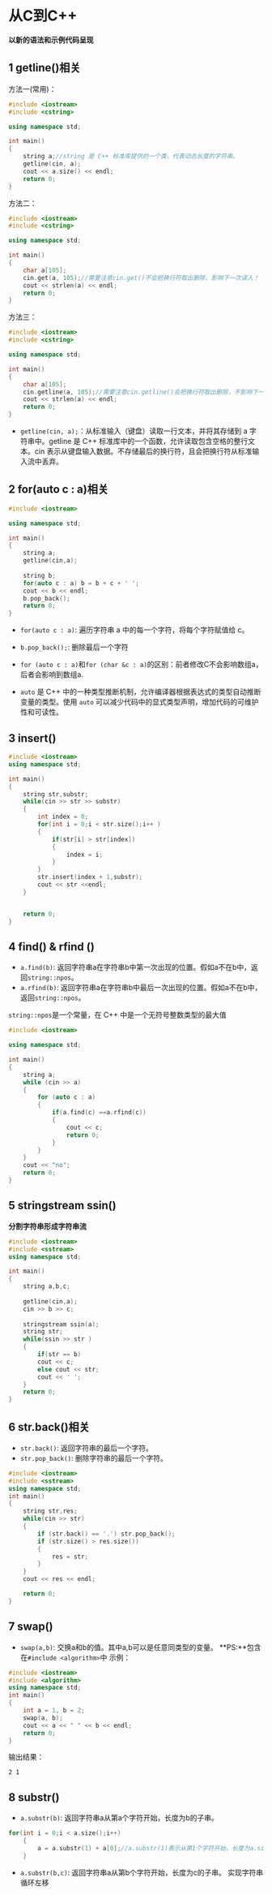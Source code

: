 # 从C到C++
**以新的语法和示例代码呈现**

## 1 getline()相关

方法一(常用)：
```cpp
#include <iostream>
#include <cstring>

using namespace std;

int main()
{
    string a;//string 是 C++ 标准库提供的一个类，代表动态长度的字符串。
    getline(cin, a);
    cout << a.size() << endl;
    return 0;
}
```
方法二：
```cpp
#include <iostream>
#include <cstring>

using namespace std;

int main()
{
    char a[105];
    cin.get(a, 105);//需要注意cin.get()不会把换行符取出删除，影响下一次读入！
    cout << strlen(a) << endl;
    return 0;
}
```
方法三：
```cpp
#include <iostream>
#include <cstring>

using namespace std;

int main()
{
    char a[105];
    cin.getline(a, 105);//需要注意cin.getline()会把换行符取出删除，不影响下一次读入！
    cout << strlen(a) << endl;
    return 0;
}
```

- `getline(cin, a);`：从标准输入（键盘）读取一行文本，并将其存储到 a 字符串中。getline 是 C++ 标准库中的一个函数，允许读取包含空格的整行文本。cin 表示从键盘输入数据。不存储最后的换行符，且会把换行符从标准输入流中丢弃。

## 2 for(auto c : a)相关

```cpp
#include <iostream>

using namespace std;

int main()
{
    string a;
    getline(cin,a);
    
    string b;
    for(auto c : a) b = b + c + ' ';
    cout << b << endl;
    b.pop_back();
    return 0;
}
```

- `for(auto c : a)`: 遍历字符串 a 中的每一个字符，将每个字符赋值给 c。

- `b.pop_back();`: 删除最后一个字符

- `for (auto c : a)`和`for (char &c : a)`的区别：前者修改C不会影响数组a，后者会影响到数组a.

- `auto` 是 C++ 中的一种类型推断机制，允许编译器根据表达式的类型自动推断变量的类型。使用 `auto` 可以减少代码中的显式类型声明，增加代码的可维护性和可读性。

## 3 insert()

```cpp
#include <iostream>
using namespace std;

int main()
{
    string str,substr;
    while(cin >> str >> substr)
    {
        int index = 0;
        for(int i = 0;i < str.size();i++ )
        {
            if(str[i] > str[index])
            {
                index = i;
            }
        }
        str.insert(index + 1,substr);
        cout << str <<endl;
    }


    return 0;
}
```

## 4 find() & rfind ()

- `a.find(b)`: 返回字符串a在字符串b中第一次出现的位置。假如a不在b中，返回`string::npos`。
- `a.rfind(b)`: 返回字符串a在字符串b中最后一次出现的位置。假如a不在b中，返回`string::npos`。
  
`string::npos`是一个常量，在 C++ 中是一个无符号整数类型的最大值
```cpp
#include <iostream>

using namespace std;

int main()
{
    string a;
    while (cin >> a)
    {
        for (auto c : a)
        {
            if(a.find(c) ==a.rfind(c))
            {
                cout << c;
                return 0;
            }
        }
    }
    cout << "no";
    return 0;
}

```

## 5 stringstream ssin()

**分割字符串形成字符串流**
```cpp
#include <iostream>
#include <sstream>
using namespace std;

int main()
{
    string a,b,c;
    
    getline(cin,a);
    cin >> b >> c;
    
    stringstream ssin(a);
    string str;
    while(ssin >> str )
    {
        if(str == b)
        cout << c;
        else cout << str;
        cout << ' ';
    }
    return 0;
}
```
## 6 str.back()相关

- `str.back()`: 返回字符串的最后一个字符。
- `str.pop_back()`: 删除字符串的最后一个字符。
```cpp
#include <iostream>
#include <sstream>
using namespace std;
int main()
{
    string str,res;
    while(cin >> str)
    {
        if (str.back() == '.') str.pop_back();
        if (str.size() > res.size())
        {
            res = str;
        }
    }
    cout << res << endl;

    return 0;
}
```

## 7 swap()

- `swap(a,b)`: 交换a和b的值。其中a,b可以是任意同类型的变量。
**PS:**包含在`#include <algorithm>`中
示例：
```cpp
#include <iostream>
#include <algorithm>
using namespace std;
int main()
{
    int a = 1, b = 2;
    swap(a, b);
    cout << a << " " << b << endl;
    return 0;
}
```
输出结果：
```
2 1
```

## 8 substr()

- `a.substr(b)`: 返回字符串a从第a个字符开始，长度为b的子串。
```cpp
for(int i = 0;i < a.size();i++)
    {
        a = a.substr(1) + a[0];//a.substr(1)表示从第1个字符开始，长度为a.size()-1的子串，a[0]表示第0个字符
    }
```
- `a.substr(b,c)`: 返回字符串a从第b个字符开始，长度为c的子串。
实现字符串循环左移
